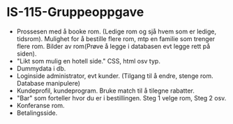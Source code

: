 # IS-115-Gruppeoppgave
* Prossesen med å booke rom. (Ledige rom og sjå hvem som er ledige, tidsrom). Mulighet for å bestille flere rom, mtp en familie som trenger flere rom. Bilder av rom(Prøve å legge i databasen evt legge rett på siden).
* "Likt som mulig en hotell side." CSS, html osv typ.
* Dummydata i db.
* Loginside administrator, evt kunder. (Tilgang til å endre, stenge rom. Database manipulere)
* Kundeprofil, kundeprogram. Bruke match til å tilegne rabatter.
* "Bar" som forteller hvor du er i bestillingen. Steg 1 velge rom, Steg 2 osv.
* Konferanse rom.
* Betalingsside.